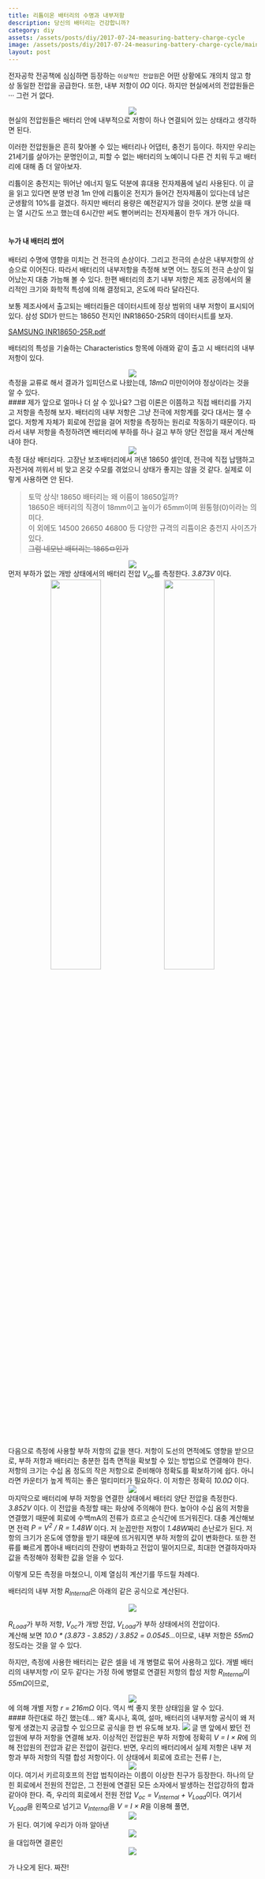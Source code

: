 ```yaml
---
title: 리튬이온 배터리의 수명과 내부저항
description: 당신의 배터리는 건강합니까?
category: diy
assets: /assets/posts/diy/2017-07-24-measuring-battery-charge-cycle
image: /assets/posts/diy/2017-07-24-measuring-battery-charge-cycle/main.png
layout: post
---
```


전자공학 전공책에 심심하면 등장하는 `이상적인 전압원`은 어떤 상황에도 개의치 않고 항상 동일한 전압을 공급한다. 또한, 내부 저항이 <dfn>0Ω</dfn> 이다. 하지만 현실에서의 전압원들은··· 그런 거 없다.  
<center>
<img src='{{ page.assets }}/1.png'>
</center>
현실의 전압원들은 배터리 안에 내부적으로 저항이 하나 연결되어 있는 상태라고 생각하면 된다.

이러한 전압원들은 흔히 찾아볼 수 있는 배터리나 어댑터, 충전기 등이다. 하지만 우리는 21세기를 살아가는 문명인이고, 피할 수 없는 배터리의 노예이니 다른 건 치워 두고 배터리에 대해 좀 더 알아보자.

리튬이온 충전지는 뛰어난 에너지 밀도 덕분에 휴대용 전자제품에 널리 사용된다. 이 글을 읽고 있다면 분명 반경 1m 안에 리튬이온 전지가 들어간 전자제품이 있다는데 남은 군생활의 10%를 걸겠다. 하지만 배터리 용량은 예전같지가 않을 것이다. 분명 샀을 때는 열 시간도 쓰고 했는데 6시간만 써도 뻗어버리는 전자제품이 한두 개가 아니다.  
<br>

#### 누가 내 배터리 썼어
배터리 수명에 영향을 미치는 건 전극의 손상이다. 그리고 전극의 손상은 내부저항의 상승으로 이어진다. 따라서 배터리의 내부저항을 측정해 보면 어느 정도의 전극 손상이 일어났는지 대충 가늠해 볼 수 있다. 한편 배터리의 초기 내부 저항은 제조 공정에서의 물리적인 크기와 화학적 특성에 의해 결정되고, 온도에 따라 달라진다.  

보통 제조사에서 출고되는 배터리들은 데이터시트에 정상 범위의 내부 저항이 표시되어 있다. 삼성 SDI가 만드는 18650 전지인 INR18650-25R의 데이터시트를 보자.  
  
[<i class='fas fa-download'></i> SAMSUNG INR18650-25R.pdf](https://luftaquila.io/droppy/$/E3a96)  

배터리의 특성을 기술하는 Characteristics 항목에 아래와 같이 출고 시 배터리의 내부 저항이 있다.
<center>
<img src='{{ page.assets }}/2.png'>
</center>
측정을 교류로 해서 결과가 임피던스로 나왔는데, <dfn>18mΩ</dfn> 미만이어야 정상이라는 것을 알 수 있다.  
<br>
#### 제가 앞으로 얼마나 더 살 수 있나요?
그럼 이론은 이쯤하고 직접 배터리를 가지고 저항을 측정해 보자. 배터리의 내부 저항은 그냥 전극에 저항계를 갖다 대서는 잴 수 없다. 저항계 자체가 회로에 전압을 걸어 저항을 측정하는 원리로 작동하기 때문이다. 따라서 내부 저항을 측정하려면 배터리에 부하를 하나 걸고 부하 양단 전압을 재서 계산해내야 한다.  

<center>
<img src='{{ page.assets }}/3.png'>
</center>
측정 대상 배터리다. 고장난 보조배터리에서 꺼낸 18650 셀인데, 전극에 직접 납땜하고 자전거에 끼워서 비 맞고 온갖 수모를 겪었으니 상태가 좋지는 않을 것 같다. 실제로 이렇게 사용하면 안 된다.  
<blockquote style='font-size: 0.9rem'>
토막 상식! 18650 배터리는 왜 이름이 18650일까?<br>
18650은 배터리의 직경이 18mm이고 높이가 65mm이며 원통형(0)이라는 의미다.<br>
이 외에도 14500 26650 46800 등 다양한 규격의 리튬이온 충전지 사이즈가 있다.<br>
<del>그럼 네모난 배터리는 1865ㅁ인가</del>
</blockquote>
<center>
<img src='{{ page.assets }}/4.png'>
</center>
  먼저 부하가 없는 개방 상태에서의 배터리 전압 <dfn>V<sub>oc</sub></dfn>를 측정한다. <dfn>3.873V</dfn> 이다.

<center>
<img src='{{ page.assets }}/5.png' style='width: 45%'>
<img src='{{ page.assets }}/6.png' style='width: 45%'>
</center>
다음으로 측정에 사용할 부하 저항의 값을 잰다. 저항이 도선의 면적에도 영향을 받으므로, 부하 저항과 배터리는 충분한 접촉 면적을 확보할 수 있는 방법으로 연결해야 한다. 저항의 크기는 수십 옴 정도의 작은 저항으로 준비해야 정확도를 확보하기에 쉽다. 아니라면 카운터가 높게 찍히는 좋은 멀티미터가 필요하다. 이 저항은 정확히 <dfn>10.0Ω</dfn> 이다.

<center>
<img src='{{ page.assets }}/7.png'>
</center>
마지막으로 배터리에 부하 저항을 연결한 상태에서 배터리 양단 전압을 측정한다. <dfn>3.852V</dfn> 이다.  
이 전압을 측정할 때는 화상에 주의해야 한다. 높아야 수십 옴의 저항을 연결했기 때문에 회로에 수백mA의 전류가 흐르고 순식간에 뜨거워진다. 대충 계산해보면 전력 <dfn>P = V<sup>2</sup> / R = 1.48W</dfn> 이다. 저 눈꼽만한 저항이 <dfn>1.48W</dfn>짜리 손난로가 된다.  
저항의 크기가 온도에 영향을 받기 때문에 뜨거워지면 부하 저항의 값이 변화한다. 또한 전류를 빠르게 뽑아내 배터리의 잔량이 변화하고 전압이 떨어지므로, 최대한 연결하자마자 값을 측정해야 정확한 값을 얻을 수 있다.  

이렇게 모든 측정을 마쳤으니, 이제 열심히 계산기를 뚜드릴 차례다.

배터리의 내부 저항 <dfn>R<sub>Internal</sub></dfn>은 아래의 같은 공식으로 계산된다.
<center>
<img src='{{ page.assets }}/8.png'>
</center>
  
<dfn>R<sub>Load</sub></dfn>가 부하 저항, <dfn>V<sub>oc</sub></dfn>가 개방 전압, <dfn>V<sub>Load</sub></dfn>가 부하 상태에서의 전압이다.  
계산해 보면 <dfn>10.0 * (3.873 - 3.852) / 3.852 = 0.0545...</dfn>이므로, 내부 저항은 <dfn>55mΩ</dfn> 정도라는 것을 알 수 있다.  
  
하지만, 측정에 사용한 배터리는 같은 셀을 네 개 병렬로 묶어 사용하고 있다. 개별 배터리의 내부저항 <dfn>r</dfn>이 모두 같다는 가정 하에 병렬로 연결된 저항의 합성 저항 <dfn>R<sub>Internal</sub></dfn>이 <dfn>55mΩ</dfn>이므로,
<center>
<img src='{{ page.assets }}/9.png'>
</center>
에 의해 개별 저항 <dfn>r = 216mΩ</dfn> 이다. 역시 썩 좋지 못한 상태임을 알 수 있다.  
<br>
#### 하란대로 하긴 했는데... 왜?
혹시나, 혹여, 설마, 배터리의 내부저항 공식이 왜 저렇게 생겼는지 궁금할 수 있으므로 공식을 한 번 유도해 보자.  
<img src='{{ page.assets }}/10.png'>  
글 맨 앞에서 봤던 전압원에 부하 저항을 연결해 보자. 이상적인 전압원은 부하 저항에 정확히 <dfn>V = I &times; R</dfn>에 의해 전압원의 전압과 같은 전압이 걸린다. 반면, 우리의 배터리에서 실제 저항은 내부 저항과 부하 저항의 직렬 합성 저항이다. 이 상태에서 회로에 흐르는 전류 <dfn>I</dfn> 는,  
<center>
<img src='{{ page.assets }}/11.png'>  
</center>
이다. 여기서 키르히호프의 전압 법칙이라는 이름이 이상한 친구가 등장한다.  
하나의 닫힌 회로에서 전원의 전압은, 그 전원에 연결된 모든 소자에서 발생하는 전압강하의 합과 같아야 한다.  
즉, 우리의 회로에서 전원 전압 <dfn>V<sub>oc</sub> = V<sub>Internal</sub> + V<sub>Load</sub></dfn>이다.  
여기서 <dfn>V<sub>Load</sub></dfn>을 왼쪽으로 넘기고 <dfn>V<sub>Internal</sub></dfn>을 <dfn>V = I &times; R</dfn>을 이용해 풀면,  
<center>
<img src='{{ page.assets }}/12.png'>  
</center>
가 된다. 여기에 우리가 아까 알아낸  
<center>
<img src='{{ page.assets }}/13.png'>  
</center>
을 대입하면 결론인 
<center>
<img src='{{ page.assets }}/8.png'>
</center>
  
가 나오게 된다. 짜잔!
